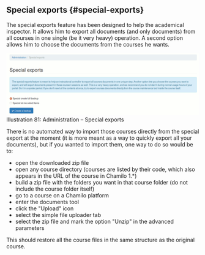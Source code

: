 ## Special exports {#special-exports}

The special exports feature has been designed to help the academical inspector. It allows him to export all documents (and only documents) from all courses in one single (be it very heavy) operation. A second option allows him to choose the documents from the courses he wants.

![](../assets/export-speciaux.png)Illustration 81: Administration – Special exports

There is no automated way to import those courses directly from the special export at the moment (it is more meant as a way to quickly export all your documents), but if you wanted to import them, one way to do so would be to:
- open the downloaded zip file
- open any course directory (courses are listed by their code, which also appears in the URL of the course in Chamilo 1.*)
- build a zip file with the folders you want in that course folder (do not include the course folder itself)
- go to a course on a Chamilo platform
- enter the documents tool
- click the "Upload" icon
- select the simple file uploader tab
- select the zip file and mark the option "Unzip" in the advanced parameters

This should restore all the course files in the same structure as the original course.
